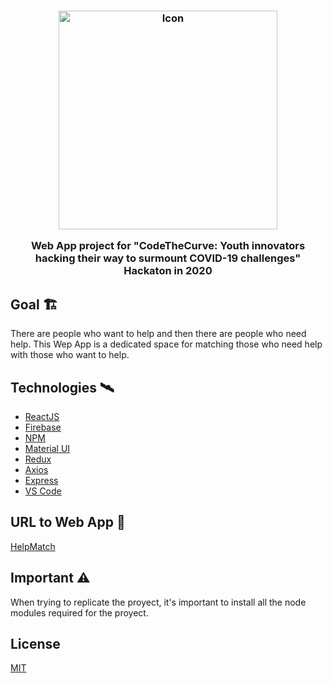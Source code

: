 <h3 align="center">
  <img width="350" src="https://cdn.discordapp.com/attachments/701905651198328902/704098729929605142/logo_health_match12.png" alt="Icon" />
  
  Web App project for "CodeTheCurve: Youth innovators hacking their way to surmount COVID-19 challenges" Hackaton in 2020
</h3>

## Goal :building_construction:
There are people who want to help and then there are people who need help. This Wep App is a dedicated space for matching those who need help with those who want to help.

## Technologies :artificial_satellite:
- [ReactJS](https://reactjs.org/)
- [Firebase](https://firebase.google.com/)
- [NPM](https://www.npmjs.com/)
- [Material UI](https://material-ui.com/)
- [Redux](https://redux.js.org/)
- [Axios](https://github.com/axios/axios)
- [Express](https://expressjs.com/)
- [VS Code](https://code.visualstudio.com/) 


## URL to Web App :link:
[HelpMatch](https://helpmatch-e84e2.web.app/)


## Important :warning:
When trying to replicate the proyect, it's important to install all the node modules required for the proyect.

## License
[MIT](https://choosealicense.com/licenses/mit/)
